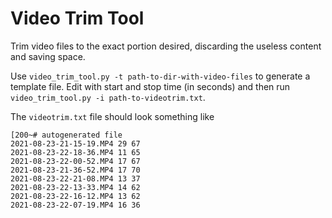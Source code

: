 Video Trim Tool
===============

Trim video files to the exact portion desired, discarding the useless content and saving space.

Use `video_trim_tool.py -t path-to-dir-with-video-files` to generate a template file. Edit with start and stop time (in seconds) and then run `video_trim_tool.py -i path-to-videotrim.txt`.

The `videotrim.txt` file should look something like

```
[200~# autogenerated file
2021-08-23-21-15-19.MP4 29 67
2021-08-23-22-18-36.MP4 11 65
2021-08-23-22-00-52.MP4 17 67
2021-08-23-21-36-52.MP4 17 70
2021-08-23-22-21-08.MP4 13 37
2021-08-23-22-13-33.MP4 14 62
2021-08-23-22-16-12.MP4 13 62
2021-08-23-22-07-19.MP4 16 36
```
